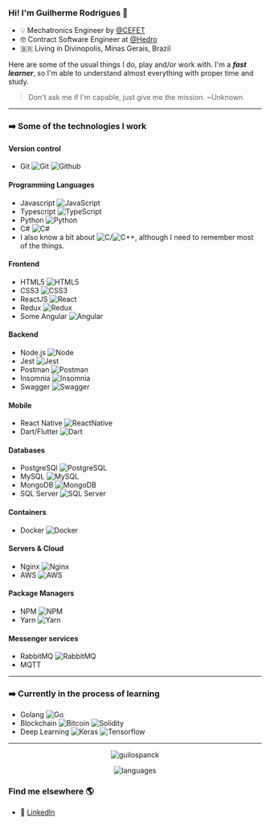 ### Hi! I'm Guilherme Rodrigues 👋

- :bulb: Mechatronics Engineer by [@CEFET](https://www.divinopolis.cefetmg.br/)
- 🤓 Contract Software Engineer at [@Hedro](https://hedro.com.br) <br>
- :brazil: Living in Divinopolis, Minas Gerais, Brazil <br>

Here are some of the usual things I do, play and/or work with. I'm a <b>*fast learner*</b>, so I'm able to understand almost everything with proper time and study.
> Don't ask me if I'm capable, just give me the mission.
> ~Unknown

---

### ➡️ Some of the technologies I work

#### Version control
- Git ![Git](https://img.shields.io/badge/Git-F05032?style=for-the-badge&logo=git&logoColor=white) ![Github](https://img.shields.io/badge/GitHub-100000?style=for-the-badge&logo=github&logoColor=white)

#### Programming Languages
- Javascript ![JavaScript](https://img.shields.io/badge/JavaScript-F7DF1E?style=for-the-badge&logo=javascript&logoColor=black)
- Typescript ![TypeScript](https://img.shields.io/badge/TypeScript-007ACC?style=for-the-badge&logo=typescript&logoColor=white)
- Python ![Python](https://img.shields.io/badge/Python-FFD43B?style=for-the-badge&logo=python&logoColor=darkgreen)
- C# ![C#](https://img.shields.io/badge/C%23-239120?style=for-the-badge&logo=c-sharp&logoColor=white)
- I also know a bit about ![C](https://img.shields.io/badge/C-00599C?style=for-the-badge&logo=c&logoColor=white)/![C++](https://img.shields.io/badge/C%2B%2B-00599C?style=for-the-badge&logo=c%2B%2B&logoColor=white), although I need to remember most of the things.

#### Frontend
- HTML5 ![HTML5](https://img.shields.io/badge/HTML5-E34F26?style=for-the-badge&logo=html5&logoColor=white)
- CSS3 ![CSS3](https://img.shields.io/badge/CSS3-1572B6?style=for-the-badge&logo=css3&logoColor=white)
- ReactJS ![React](https://img.shields.io/badge/React-20232A?style=for-the-badge&logo=react&logoColor=61DAFB)
- Redux ![Redux](https://img.shields.io/badge/Redux-593D88?style=for-the-badge&logo=redux&logoColor=white)
- Some Angular ![Angular](https://img.shields.io/badge/Angular-DD0031?style=for-the-badge&logo=angular&logoColor=white)

#### Backend
- Node.js ![Node](https://img.shields.io/badge/Node.js-339933?style=for-the-badge&logo=nodedotjs&logoColor=white)
- Jest ![Jest](https://img.shields.io/badge/Jest-C21325?style=for-the-badge&logo=jest&logoColor=white)
- Postman ![Postman](https://img.shields.io/badge/Postman-FF6C37?style=for-the-badge&logo=Postman&logoColor=white)
- Insomnia ![Insomnia](https://img.shields.io/badge/Insomnia-5849be?style=for-the-badge&logo=Insomnia&logoColor=white)
- Swagger ![Swagger](https://img.shields.io/badge/Swagger-85EA2D?style=for-the-badge&logo=Swagger&logoColor=white)

#### Mobile
- React Native ![ReactNative](https://img.shields.io/badge/React_Native-20232A?style=for-the-badge&logo=react&logoColor=61DAFB)
- Dart/Flutter ![Dart](https://img.shields.io/badge/Flutter-02569B?style=for-the-badge&logo=flutter&logoColor=white)

#### Databases
- PostgreSQl ![PostgreSQL](https://img.shields.io/badge/PostgreSQL-316192?style=for-the-badge&logo=postgresql&logoColor=white)
- MySQL ![MySQL](https://img.shields.io/badge/MySQL-00000F?style=for-the-badge&logo=mysql&logoColor=white)
- MongoDB ![MongoDB](https://img.shields.io/badge/MongoDB-4EA94B?style=for-the-badge&logo=mongodb&logoColor=white)
- SQL Server ![SQL Server](https://img.shields.io/badge/Microsoft%20SQL%20Sever-CC2927?style=for-the-badge&logo=microsoft%20sql%20server&logoColor=white)

#### Containers
- Docker ![Docker](https://img.shields.io/badge/Docker-2CA5E0?style=for-the-badge&logo=docker&logoColor=white)

#### Servers & Cloud
- Nginx ![Nginx](https://img.shields.io/badge/Nginx-009639?style=for-the-badge&logo=nginx&logoColor=white)
- AWS ![AWS](https://img.shields.io/badge/Amazon_AWS-232F3E?style=for-the-badge&logo=amazon-aws&logoColor=white)

#### Package Managers
- NPM ![NPM](https://img.shields.io/badge/npm-CB3837?style=for-the-badge&logo=npm&logoColor=white)
- Yarn ![Yarn](https://img.shields.io/badge/Yarn-2C8EBB?style=for-the-badge&logo=yarn&logoColor=white)

#### Messenger services
- RabbitMQ ![RabbitMQ](https://img.shields.io/badge/rabbitmq-%23FF6600.svg?&style=for-the-badge&logo=rabbitmq&logoColor=white)
- MQTT
 
---
### ➡️ Currently in the process of learning
- Golang ![Go](https://img.shields.io/badge/Go-00ADD8?style=for-the-badge&logo=go&logoColor=white)
- Blockchain ![Bitcoin](https://img.shields.io/badge/Bitcoin-000000?style=for-the-badge&logo=bitcoin&logoColor=white) ![Solidity](https://img.shields.io/badge/Solidity-e6e6e6?style=for-the-badge&logo=solidity&logoColor=black)
- Deep Learning ![Keras](https://img.shields.io/badge/Keras-D00000?style=for-the-badge&logo=Keras&logoColor=white) ![Tensorflow](https://img.shields.io/badge/TensorFlow-FF6F00?style=for-the-badge&logo=TensorFlow&logoColor=white)
---

 <p align="center">
 <img src="https://github-readme-stats.vercel.app/api?username=guilospanck&show_icons=true&include_all_commits=true&count_private=true" alt="guilospanck"/> 
 </p>
 
 <p align="center">
 <img src="https://github-readme-stats.vercel.app/api/top-langs/?username=guilospanck&layout=compact" alt="languages" />
 </p>
 
### Find me elsewhere 🌎

- 💼 [LinkedIn](https://www.linkedin.com/in/guilhermerpereira/) <br>



